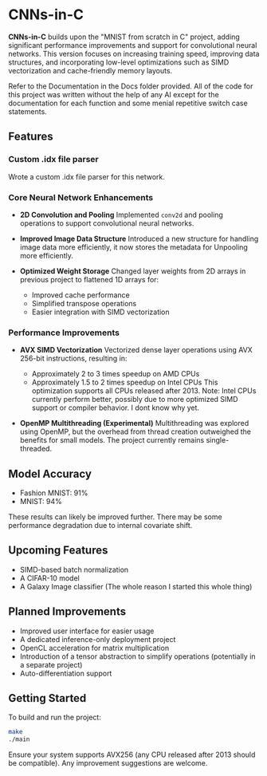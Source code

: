 # CNNs-in-C

**CNNs-in-C** builds upon the "MNIST from scratch in C" project, adding significant performance improvements and support for convolutional neural networks. This version focuses on increasing training speed, improving data structures, and incorporating low-level optimizations such as SIMD vectorization and cache-friendly memory layouts.

Refer to the Documentation in the Docs folder provided. All of the code for this project was written without the help of any AI except for the documentation for each function and some menial repetitive switch case statements. 

## Features

### Custom .idx file parser
  Wrote a custom .idx file parser for this network.

### Core Neural Network Enhancements

* **2D Convolution and Pooling**
  Implemented `conv2d` and pooling operations to support convolutional neural networks.

* **Improved Image Data Structure**
  Introduced a new structure for handling image data more efficiently, it now stores the metadata for Unpooling more efficiently.

* **Optimized Weight Storage**
  Changed layer weights from 2D arrays in previous project to flattened 1D arrays for:

  * Improved cache performance
  * Simplified transpose operations
  * Easier integration with SIMD vectorization

### Performance Improvements

* **AVX SIMD Vectorization**
  Vectorized dense layer operations using AVX 256-bit instructions, resulting in:

  * Approximately 2 to 3 times speedup on AMD CPUs
  * Approximately 1.5 to 2 times speedup on Intel CPUs
    This optimization supports all CPUs released after 2013.
    Note: Intel CPUs currently perform better, possibly due to more optimized SIMD support or compiler behavior. I dont know why yet.

* **OpenMP Multithreading (Experimental)**
  Multithreading was explored using OpenMP, but the overhead from thread creation outweighed the benefits for small models. The project currently remains single-threaded.

## Model Accuracy

* Fashion MNIST: 91%
* MNIST: 94%

These results can likely be improved further. There may be some performance degradation due to internal covariate shift.

## Upcoming Features

* SIMD-based batch normalization
* A CIFAR-10 model
* A Galaxy Image classifier (The whole reason I started this whole thing)

## Planned Improvements

* Improved user interface for easier usage
* A dedicated inference-only deployment project
* OpenCL acceleration for matrix multiplication
* Introduction of a tensor abstraction to simplify operations (potentially in a separate project)
* Auto-differentiation support

## Getting Started

To build and run the project:

```bash
make
./main
```

Ensure your system supports AVX256 (any CPU released after 2013 should be compatible). Any improvement suggestions are welcome.